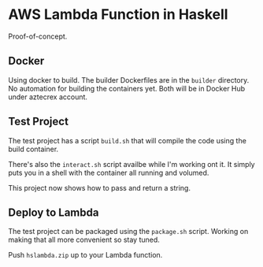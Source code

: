 # AWS Lambda Function in Haskell

Proof-of-concept.

## Docker

Using docker to build. The builder Dockerfiles are
in the `builder` directory. No automation for building
the containers yet. Both will be in Docker Hub under aztecrex account.

## Test Project

The test project has a script `build.sh` that will compile
the code using the build container.

There's also the `interact.sh` script availbe while I'm
working ont it. It simply puts you in a shell with the
container all running and volumed.

This project now shows how to pass and return a string.

## Deploy to Lambda

The test project can be packaged using the `package.sh` script.
Working on making that all more convenient so stay tuned.

Push `hslambda.zip` up to your Lambda function.






